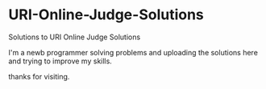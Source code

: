 # URI-Online-Judge-Solutions
Solutions to URI Online Judge Solutions

I'm a newb programmer solving problems and uploading the solutions here and trying to improve my skills.

thanks for visiting.
